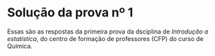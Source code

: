 
#  Solução da prova nº 1

Essas são as respostas da primeira prova da dsciplina de *Introdução a estatística*, do centro de formação de professores (CFP) do curso de Química.
